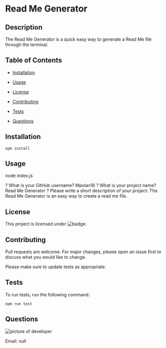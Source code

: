 # Read Me Generator

## Description

The Read Me Generator is a quick easy way to generate a Read Me file through the terminal.

## Table of Contents

* [Installation](#installation)

* [Usage](#usage)

* [License](#license)

* [Contributing](#contributing)

* [Tests](#tests)

* [Questions](#questions)

## Installation

```npm install```

## Usage

node index.js

? What is your GitHub username?  Mpolan16
? What is your project name?  Read Me Generator
? Please write a short description of your project: The Read Me Generator is an easy way to create a read me file.

## License
 This project is licensed under ![badge](https://img.shields.io/badge/License-MIT-blue).

## Contributing
Pull requests are welcome. For major changes, please open an issue first to discuss what you would like to change.

Please make sure to update tests as appropriate.

## Tests
 
To run tests, run the following command:

```npm run test```

## Questions

![picture of developer](https://avatars3.githubusercontent.com/u/60660512?v=4)

Email: null
